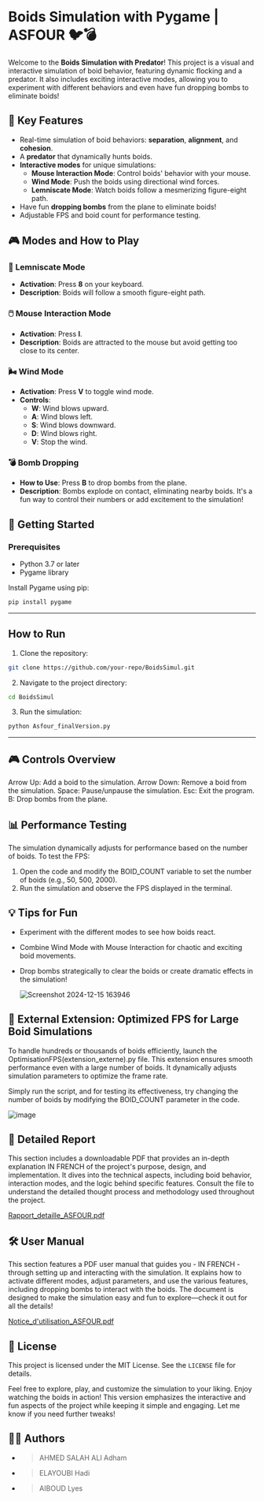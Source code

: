 # Boids Simulation with **Pygame** | ASFOUR 🐦💣

Welcome to the **Boids Simulation with Predator**! This project is a visual and interactive simulation of boid behavior, featuring dynamic flocking and a predator. It also includes exciting interactive modes, allowing you to experiment with different behaviors and even have fun dropping bombs to eliminate boids!

## 🌟 Key Features
- Real-time simulation of boid behaviors: **separation**, **alignment**, and **cohesion**.
- A **predator** that dynamically hunts boids.
- **Interactive modes** for unique simulations:
  - **Mouse Interaction Mode**: Control boids' behavior with your mouse.
  - **Wind Mode**: Push the boids using directional wind forces.
  - **Lemniscate Mode**: Watch boids follow a mesmerizing figure-eight path.
- Have fun **dropping bombs** from the plane to eliminate boids!
- Adjustable FPS and boid count for performance testing.

## 🎮 Modes and How to Play

### 🔄 Lemniscate Mode
- **Activation**: Press **8** on your keyboard.
- **Description**: Boids will follow a smooth figure-eight path.

### 🖱️ Mouse Interaction Mode
- **Activation**: Press **I**.
- **Description**: Boids are attracted to the mouse but avoid getting too close to its center.

### 🌬️ Wind Mode
- **Activation**: Press **V** to toggle wind mode.
- **Controls**:
  - **W**: Wind blows upward.
  - **A**: Wind blows left.
  - **S**: Wind blows downward.
  - **D**: Wind blows right.
  - **V**: Stop the wind.

### 💣 Bomb Dropping
- **How to Use**: Press **B** to drop bombs from the plane.
- **Description**: Bombs explode on contact, eliminating nearby boids. It's a fun way to control their numbers or add excitement to the simulation!


## 🚀 Getting Started

### Prerequisites
- Python 3.7 or later
- Pygame library

Install Pygame using pip:
```bash
pip install pygame
```


---


## How to Run
1. Clone the repository:
```bash
git clone https://github.com/your-repo/BoidsSimul.git
```
2. Navigate to the project directory:
```bash
cd BoidsSimul
```
3. Run the simulation:
```bash
python Asfour_finalVersion.py
```

---

## 🎮 Controls Overview
Arrow Up: Add a boid to the simulation.
Arrow Down: Remove a boid from the simulation.
Space: Pause/unpause the simulation.
Esc: Exit the program.
B: Drop bombs from the plane.

## 📊 Performance Testing
The simulation dynamically adjusts for performance based on the number of boids. To test the FPS:

1. Open the code and modify the BOID_COUNT variable to set the number of boids (e.g., 50, 500, 2000).
2. Run the simulation and observe the FPS displayed in the terminal.

## 💡 Tips for Fun
- Experiment with the different modes to see how boids react.
- Combine Wind Mode with Mouse Interaction for chaotic and exciting boid movements.
- Drop bombs strategically to clear the boids or create dramatic effects in the simulation!

  ![Screenshot 2024-12-15 163946](https://github.com/user-attachments/assets/ba5999fd-afd5-4b28-b092-556960181e2e)

## 🚀 External Extension: Optimized FPS for Large Boid Simulations
To handle hundreds or thousands of boids efficiently, launch the OptimisationFPS(extension_externe).py file. This extension ensures smooth performance even with a large number of boids. It dynamically adjusts simulation parameters to optimize the frame rate.

Simply run the script, and for testing its effectiveness, try changing the number of boids by modifying the BOID_COUNT parameter in the code.

![image](https://github.com/user-attachments/assets/4078dadc-a7a3-4356-842c-0596c7251b26)

## 📄 Detailed Report
This section includes a downloadable PDF that provides an in-depth explanation IN FRENCH of the project's purpose, design, and implementation. It dives into the technical aspects, including boid behavior, interaction modes, and the logic behind specific features. Consult the file to understand the detailed thought process and methodology used throughout the project.

[Rapport_detaille_ASFOUR.pdf](https://github.com/user-attachments/files/18548231/Rapport_detaille_ASFOUR.pdf)

## 🛠️ User Manual
This section features a PDF user manual that guides you - IN FRENCH - through setting up and interacting with the simulation. It explains how to activate different modes, adjust parameters, and use the various features, including dropping bombs to interact with the boids. The document is designed to make the simulation easy and fun to explore—check it out for all the details!

[Notice_d'utilisation_ASFOUR.pdf](https://github.com/user-attachments/files/18548238/Notice_d.utilisation_ASFOUR.pdf)

## 📄 License
This project is licensed under the MIT License. See the `LICENSE` file for details.

Feel free to explore, play, and customize the simulation to your liking. Enjoy watching the boids in action!
This version emphasizes the interactive and fun aspects of the project while keeping it simple and engaging. Let me know if you need further tweaks!


## 👨‍💻 **Authors**

- > AHMED SALAH ALI Adham
- > ELAYOUBI Hadi
- > AIBOUD Lyes
